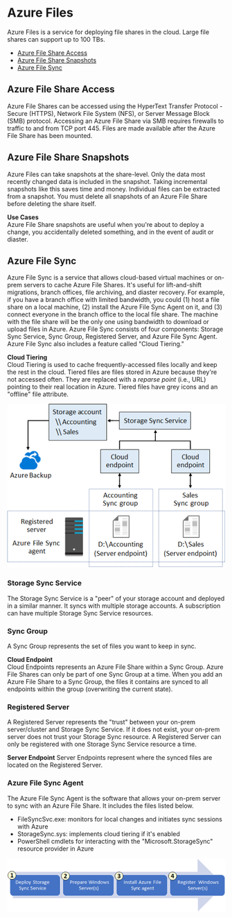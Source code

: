 # Azure Files  
Azure Files is a service for deploying file shares in the cloud. Large file shares can support up to 100 TBs. 
* [Azure File Share Access](#azure-file-share-access)
* [Azure File Share Snapshots](#azure-file-share-snapshots)
* [Azure File Sync](#azure-file-sync)

## Azure File Share Access
Azure File Shares can be accessed using the HyperText Transfer Protocol - Secure (HTTPS), Network File System (NFS), or Server Message Block (SMB) protocol. Accessing an Azure File Share via SMB requires firewalls to traffic to and from TCP port 445. Files are made available after the Azure File Share has been mounted.

## Azure File Share Snapshots
Azure Files can take snapshots at the share-level. Only the data most recently changed data is included in the snapshot. Taking incremental snapshots like this saves time and money. Individual files can be extracted from a snapshot. You must delete all snapshots of an Azure File Share before deleting the share itself. 

**Use Cases**  
Azure File Share snapshots are useful when you're about to deploy a change, you accidentally deleted something, and in the event of audit or diaster. 

## Azure File Sync
Azure File Sync is a service that allows cloud-based virtual machines or on-prem servers to cache Azure File Shares. It's useful for lift-and-shift migrations, branch offices, file archiving, and diaster recovery. For example, if you have a branch office with limited bandwidth, you could (1) host a file share on a local machine, (2) install the Azure File Sync Agent on it, and (3) connect everyone in the branch office to the local file share. The machine with the file share will be the only one using bandwidth to download or upload files in Azure. Azure File Sync consists of four components: Storage Sync Service, Sync Group, Registered Server, and Azure File Sync Agent. Azure File Sync also includes a feature called "Cloud Tiering."

**Cloud Tiering**  
Cloud Tiering is used to cache frequently-accessed files locally and keep the rest in the cloud. Tiered files are files stored in Azure because they're not accessed often. They are replaced with a *reparse point* (i.e., URL) pointing to their real location in Azure. Tiered files have grey icons and an "offline" file attribute. 

![azure-file-sync](azure-file-sync.png)

### Storage Sync Service
The Storage Sync Service is a "peer" of your storage account and deployed in a similar manner. It syncs with multiple storage accounts. A subscription can have multiple Storage Sync Service resources. 

### Sync Group
A Sync Group represents the set of files you want to keep in sync. 

**Cloud Endpoint**  
Cloud Endpoints represents an Azure File Share within a Sync Group. Azure File Shares can only be part of one Sync Group at a time. When you add an Azure File Share to a Sync Group, the files it contains are synced to all endpoints within the group (overwriting the current state). 

### Registered Server
A Registered Server represents the "trust" between your on-prem server/cluster and Storage Sync Service. If it does not exist, your on-prem server does not trust your Storage Sync resource. A Registered Server can only be registered with one Storage Sync Service resource a time. 

**Server Endpoint** 
Server Endpoints represent where the synced files are located on the Registered Server. 

### Azure File Sync Agent
The Azure File Sync Agent is the software that allows your on-prem server to sync with an Azure File Share. It includes the files listed below.
* FileSyncSvc.exe: monitors for local changes and initiates sync sessions with Azure
* StorageSync.sys: implements cloud tiering if it's enabled
* PowerShell cmdlets for interacting with the "Microsoft.StorageSync" resource provider in Azure

![deploying-azure-file-sync.png](deploying-azure-file-sync.png)